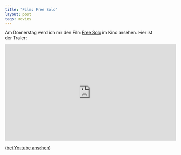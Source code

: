 ```yaml
---
title: "Film: Free Solo"
layout: post
tags: movies
---
```


Am Donnerstag werd ich mir den Film [Free Solo][0] im Kino ansehen. Hier ist der Trailer:

<iframe width="560" height="315" src="https://www.youtube-nocookie.com/embed/ZEn-_gXvpJ8" frameborder="0" allow="accelerometer; autoplay; encrypted-media; gyroscope; picture-in-picture" allowfullscreen></iframe>

([bei Youtube ansehen][1])

[0]: https://www.nationalgeographic.com/films/free-solo/
[1]: https://www.youtube.com/watch?v=ZEn-_gXvpJ8
